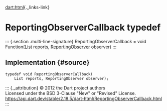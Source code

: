 [dart:html](../dart-html/dart-html-library){._links-link}

ReportingObserverCallback typedef
=================================

::: {.section .multi-line-signature}
ReportingObserverCallback = void
Function([List](../dart-core/list-class) reports,
[ReportingObserver](reportingobserver-class) observer)
:::

Implementation {#source}
--------------

``` {.language-dart data-language="dart"}
typedef void ReportingObserverCallback(
    List reports, ReportingObserver observer);
```

::: {._attribution}
© 2012 the Dart project authors\
Licensed under the BSD 3-Clause \"New\" or \"Revised\" License.\
<https://api.dart.dev/stable/2.18.5/dart-html/ReportingObserverCallback.html>
:::
